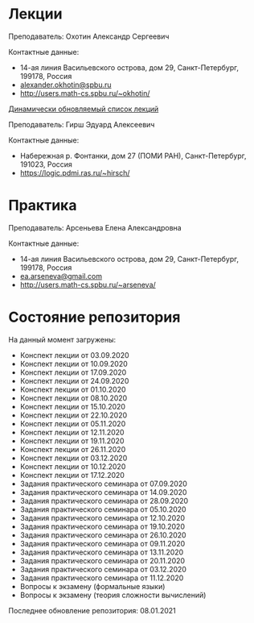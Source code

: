 # Лекции

Преподаватель: Охотин Александр Сергеевич

Контактные данные:
+ 14-ая линия Васильевского острова, дом 29, Санкт-Петербург, 199178, Россия
+ alexander.okhotin@spbu.ru
+ http://users.math-cs.spbu.ru/~okhotin/

[Динамически обновляемый список лекций](https://users.math-cs.spbu.ru/~okhotin/teaching/tcs_fl_2020/)

Преподаватель: Гирш Эдуард Алексеевич

Контактные данные:
+ Набережная р. Фонтанки, дом 27 (ПОМИ РАН), Санкт-Петербург, 191023, Россия
+ https://logic.pdmi.ras.ru/~hirsch/

# Практика

Преподаватель: Арсеньева Елена Александровна

Контактные данные:
+ 14-ая линия Васильевского острова, дом 29, Санкт-Петербург, 199178, Россия
+ ea.arseneva@gmail.com
+ http://users.math-cs.spbu.ru/~arseneva/

# Состояние репозитория

На данный момент загружены:
+ Конспект лекции от 03.09.2020
+ Конспект лекции от 10.09.2020
+ Конспект лекции от 17.09.2020
+ Конспект лекции от 24.09.2020
+ Конспект лекции от 01.10.2020
+ Конспект лекции от 08.10.2020
+ Конспект лекции от 15.10.2020
+ Конспект лекции от 22.10.2020
+ Конспект лекции от 05.11.2020
+ Конспект лекции от 12.11.2020
+ Конспект лекции от 19.11.2020
+ Конспект лекции от 26.11.2020
+ Конспект лекции от 03.12.2020
+ Конспект лекции от 10.12.2020
+ Конспект лекции от 17.12.2020
+ Задания практического семинара от 07.09.2020
+ Задания практического семинара от 14.09.2020
+ Задания практического семинара от 28.09.2020
+ Задания практического семинара от 05.10.2020
+ Задания практического семинара от 12.10.2020
+ Задания практического семинара от 19.10.2020
+ Задания практического семинара от 26.10.2020
+ Задания практического семинара от 09.11.2020
+ Задания практического семинара от 13.11.2020
+ Задания практического семинара от 20.11.2020
+ Задания практического семинара от 03.12.2020
+ Задания практического семинара от 11.12.2020
+ Вопросы к экзамену (формальные языки)
+ Вопросы к экзамену (теория сложности вычислений)

Последнее обновление репозитория: 08.01.2021

